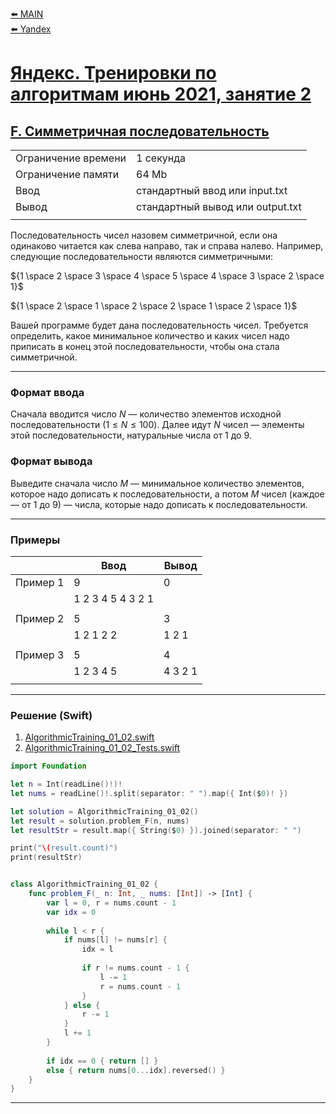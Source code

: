 [⬅️ MAIN][main]<br>[⬅️ Yandex][Yandex]  

[main]: ./../../../README.md
[Yandex]: ./../../README.md
[Yandex_AT_01_02_orig]: https://contest.yandex.ru/contest/27472
[Yandex_AT_01_02_F]: https://contest.yandex.ru/contest/27472/problems/F/

# [Яндекс. Тренировки по алгоритмам июнь 2021, занятие 2][Yandex_AT_01_02_orig]
## [F. Симметричная последовательность][Yandex_AT_01_02_F]

|||
|--------------------|----------------------------------|
|Ограничение времени |1 секунда                         |
|Ограничение памяти  |64 Mb                             |
|Ввод                |стандартный ввод или input.txt    |
|Вывод               |стандартный вывод или output.txt  |
|||

Последовательность чисел назовем симметричной, если она одинаково читается как слева направо, так и справа налево. Например, следующие последовательности являются симметричными:

${1 \space 2 \space  3 \space 4 \space 5 \space 4 \space 3 \space 2 \space 1}$

${1 \space 2 \space 1 \space 2 \space 2 \space 1 \space 2 \space 1}$

Вашей программе будет дана последовательность чисел. Требуется определить, какое минимальное количество и каких чисел надо приписать в конец этой последовательности, чтобы она стала симметричной.


---
### Формат ввода
Сначала вводится число ${N}$ — количество элементов исходной последовательности ${(1 ≤ N ≤ 100)}$. Далее идут ${N}$ чисел — элементы этой последовательности, натуральные числа от 1 до 9.


### Формат вывода
Выведите сначала число ${M}$ — минимальное количество элементов, которое надо дописать к последовательности, а потом ${M}$ чисел (каждое — от 1 до 9) — числа, которые надо дописать к последовательности.


---
### Примеры

|           |Ввод               |Вывод  |
|-----------|-------------------|-------|
|Пример 1   |9                  |0      |
|           |1 2 3 4 5 4 3 2 1  |       |
||||
|Пример 2   |5                  |3      |
|           |1 2 1 2 2          |1 2 1  |
||||
|Пример 3   |5                  |4      |   
|           |1 2 3 4 5          |4 3 2 1|
|||


---
### Решение (Swift)
[AlgorithmicTraining_01_02]: ./../../YandexTasks.Swift/YandexTasks/Sources/YandexTasks/AlgorithmicTraining_01_02.swift
[AlgorithmicTraining_01_02_Tests]: ./../../YandexTasks.Swift/YandexTasks/Tests/YandexTasksTests/AlgorithmicTraining_01_02_Tests.swift

1. [AlgorithmicTraining_01_02.swift][AlgorithmicTraining_01_02]
2. [AlgorithmicTraining_01_02_Tests.swift][AlgorithmicTraining_01_02_Tests]

```swift
import Foundation

let n = Int(readLine()!)!
let nums = readLine()!.split(separator: " ").map({ Int($0)! })

let solution = AlgorithmicTraining_01_02()
let result = solution.problem_F(n, nums)
let resultStr = result.map({ String($0) }).joined(separator: " ")

print("\(result.count)")
print(resultStr)


class AlgorithmicTraining_01_02 {
    func problem_F(_ n: Int, _ nums: [Int]) -> [Int] {
        var l = 0, r = nums.count - 1
        var idx = 0
        
        while l < r {
            if nums[l] != nums[r] {
                idx = l
                
                if r != nums.count - 1 {
                    l -= 1
                    r = nums.count - 1
                }
            } else {
                r -= 1
            }
            l += 1
        }
        
        if idx == 0 { return [] }
        else { return nums[0...idx].reversed() }
    }
}
```


---